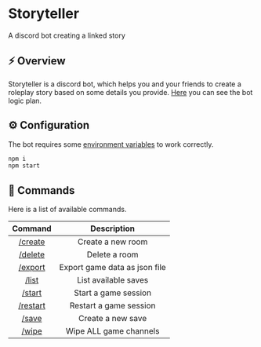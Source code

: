 # Storyteller
A discord bot creating a linked story

## ⚡️ Overview

Storyteller is a discord bot, which helps you and your friends to create a roleplay story based on some details you provide. [Here](concept/logic.md) you can see the bot logic plan.

## ⚙️ Configuration

The bot requires some [environment variables](config.md) to work correctly.

```bash
npm i
npm start
```

## 🧬 Commands

Here is a list of available commands.

| Command                             | Description                   |
| :-------------------------------:   | :---------------------------: |
| [/create](src/commands/create.ts)   | Create a new room             |
| [/delete](src/commands/delete.ts)   | Delete a room                 |
| [/export](src/commands/export.ts)   | Export game data as json file |
| [/list](src/commands/list.ts)       | List available saves          |
| [/start](src/commands/start.ts)     | Start a game session          |
| [/restart](src/commands/restart.ts) | Restart a game session        |
| [/save](src/commands/save.ts)       | Create a new save             |
| [/wipe](src/commands/wipe.ts)       | Wipe ALL game channels        |
